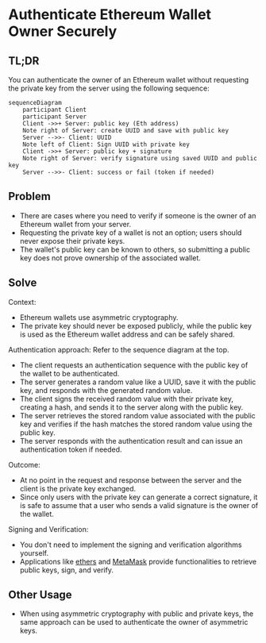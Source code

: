 # Authenticate Ethereum Wallet Owner Securely

## TL;DR

You can authenticate the owner of an Ethereum wallet without requesting the private key from the server using the
following sequence:

```mermaid
sequenceDiagram
    participant Client
    participant Server
    Client ->>+ Server: public key (Eth address)
    Note right of Server: create UUID and save with public key
    Server -->>- Client: UUID
    Note left of Client: Sign UUID with private key
    Client ->>+ Server: public key + signature
    Note right of Server: verify signature using saved UUID and public key
    Server -->>- Client: success or fail (token if needed)
```

## Problem

- There are cases where you need to verify if someone is the owner of an Ethereum wallet from your server.
- Requesting the private key of a wallet is not an option; users should never expose their private keys.
- The wallet's public key can be known to others, so submitting a public key does not prove ownership of the associated
  wallet.

## Solve

Context:

- Ethereum wallets use asymmetric cryptography.
- The private key should never be exposed publicly, while the public key is used as the Ethereum wallet address and can
  be safely shared.

Authentication approach: Refer to the sequence diagram at the top.

- The client requests an authentication sequence with the public key of the wallet to be authenticated.
- The server generates a random value like a UUID, save it with the public key, and responds with the generated
  random value.
- The client signs the received random value with their private key, creating a hash, and sends it to the server along
  with the public key.
- The server retrieves the stored random value associated with the public key and verifies if the hash matches the
  stored random value using the public key.
- The server responds with the authentication result and can issue an authentication token if needed.

Outcome:

- At no point in the request and response between the server and the client is the private key exchanged.
- Since only users with the private key can generate a correct signature, it is safe to assume that a user who sends a
  valid signature is the owner of the wallet.

Signing and Verification:

- You don't need to implement the signing and verification algorithms yourself.
- Applications like [ethers](https://docs.ethers.org/) and [MetaMask](https://metamask.io/) provide
  functionalities to retrieve public keys, sign, and verify.

## Other Usage

- When using asymmetric cryptography with public and private keys,
  the same approach can be used to authenticate the owner of asymmetric keys.
